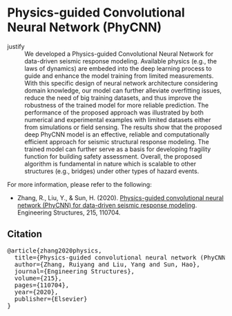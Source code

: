 # Physics-guided Convolutional Neural Network (PhyCNN)
<dt>justify</dt>
<dd>We developed a Physics-guided Convolutional Neural Network for data-driven seismic response modeling. Available physics (e.g., the laws of dynamics) are embeded into the deep learning process to guide and enhance the model training from limited measurements. With this specific design of neural network architecture considering domain knowledge, our model can further alleviate overfitting issues, reduce the need of big training datasets, and thus improve the robustness of the trained model for more reliable prediction. The performance of the proposed approach was illustrated by both numerical and experimental examples with limited datasets either from simulations or field sensing. The results show that the proposed deep PhyCNN model is an effective, reliable and computationally efficient approach for seismic structural response modeling. The trained model can further serve as a basis for developing fragility function for building safety assessment. Overall, the proposed algorithm is fundamental in nature which is scalable to other structures (e.g., bridges) under other types of hazard events.</dd>


For more information, please refer to the following:
* Zhang, R., Liu, Y., & Sun, H. (2020). [Physics-guided convolutional neural network (PhyCNN) for data-driven seismic response modeling](https://doi.org/10.1016/j.engstruct.2020.110704). Engineering Structures, 215, 110704.


## Citation
<pre>
@article{zhang2020physics,
  title={Physics-guided convolutional neural network (PhyCNN) for data-driven seismic response modeling},
  author={Zhang, Ruiyang and Liu, Yang and Sun, Hao},
  journal={Engineering Structures},
  volume={215},
  pages={110704},
  year={2020},
  publisher={Elsevier}
}
</pre>

